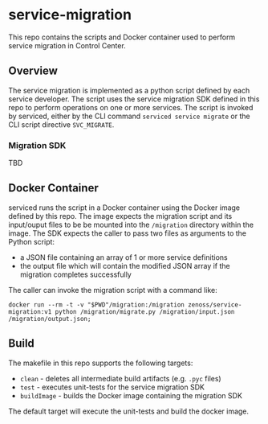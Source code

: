 # service-migration
This repo contains the scripts and Docker container used to perform service migration in Control Center.

## Overview
The service migration is implemented as a python script defined by each service developer.
The script uses the service migration SDK defined in this repo to perform operations
on one or more services.  The script is invoked by serviced, either by the CLI command
`serviced service migrate` or the CLI script directive  `SVC_MIGRATE`.

### Migration SDK
TBD

## Docker Container

serviced runs the script in a Docker container using the Docker image defined by this repo.
The image expects the migration script and its input/ouput files to be be mounted into the `/migration`
directory within the image.  The SDK expects the caller to pass two files as arguments to the Python script:
 * a JSON file containing an array of 1 or more service definitions
 * the output file which will contain the modified JSON array if the migration completes successfully

The caller can invoke the migration script with a command like:
```
docker run --rm -t -v "$PWD"/migration:/migration zenoss/service-migration:v1 python /migration/migrate.py /migration/input.json /migration/output.json;
```

## Build

The makefile in this repo supports the following targets:

 * `clean` - deletes all intermediate build artifacts (e.g. `.pyc` files)
 * `test` - executes unit-tests for the service migration SDK
 * `buildImage` - builds the Docker image containing the migration SDK

The default target will execute the unit-tests and build the docker image.
